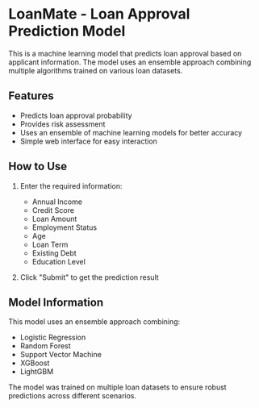 # LoanMate - Loan Approval Prediction Model

This is a machine learning model that predicts loan approval based on applicant information. The model uses an ensemble approach combining multiple algorithms trained on various loan datasets.

## Features

- Predicts loan approval probability
- Provides risk assessment
- Uses an ensemble of machine learning models for better accuracy
- Simple web interface for easy interaction

## How to Use

1. Enter the required information:
   - Annual Income
   - Credit Score
   - Loan Amount
   - Employment Status
   - Age
   - Loan Term
   - Existing Debt
   - Education Level

2. Click "Submit" to get the prediction result

## Model Information

This model uses an ensemble approach combining:
- Logistic Regression
- Random Forest
- Support Vector Machine
- XGBoost
- LightGBM

The model was trained on multiple loan datasets to ensure robust predictions across different scenarios.